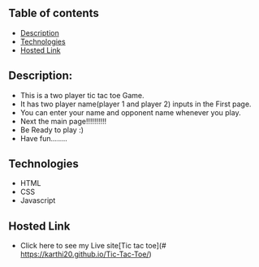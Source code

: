## Table of contents
* [Description](#description)
* [Technologies](#technologies)
* [Hosted Link](#hosted-Link)

## Description:

 * This is  a two player tic tac toe  Game.
 * It has two player name(player 1 and player 2) inputs in the First page.
 * You can enter your name and opponent name whenever you play.
 * Next the main page!!!!!!!!!!
 * Be Ready to play :)
 * Have fun........
 
 ## Technologies
 
 * HTML
 * CSS
 * Javascript
 

## Hosted Link
* Click here to see my Live site[Tic tac toe](# https://karthi20.github.io/Tic-Tac-Toe/)
